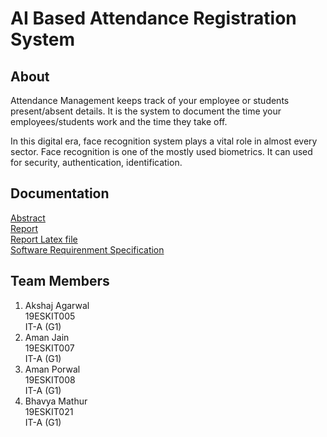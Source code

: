 # AI Based Attendance Registration System
## About
Attendance Management keeps track of your employee or students present/absent details. It is the system to document the time your employees/students work and the time they take off.

In this digital era, face recognition system plays a vital role in almost every sector. Face recognition is one of the mostly used biometrics. It can used for security, authentication, identification.

## Documentation
[Abstract](https://github.com/26YashM12/AI-based-Attendance-Registration-System/blob/master/Documentation/Project%20Abstract.pdf) <br>
[Report](https://github.com/26YashM12/AI-based-Attendance-Registration-System/blob/master/Documentation/Project%20Report.pdf) <br>
[Report Latex file](https://github.com/26YashM12/AI-based-Attendance-Registration-System/blob/master/Documentation/Project%20Report.zip) <br>
[Software Requirenment Specification](https://github.com/26YashM12/AI-based-Attendance-Registration-System/blob/master/Documentation/Project%20SRS.pdf)

## Team Members
1. Akshaj Agarwal  <br>
   19ESKIT005 <br>
   IT-A (G1) <br>
2. Aman Jain <br>
   19ESKIT007 <br>
   IT-A (G1) <br>
3. Aman Porwal <br>
   19ESKIT008 <br>
   IT-A (G1) <br>
4. Bhavya Mathur <br>
   19ESKIT021 <br>
   IT-A (G1)
